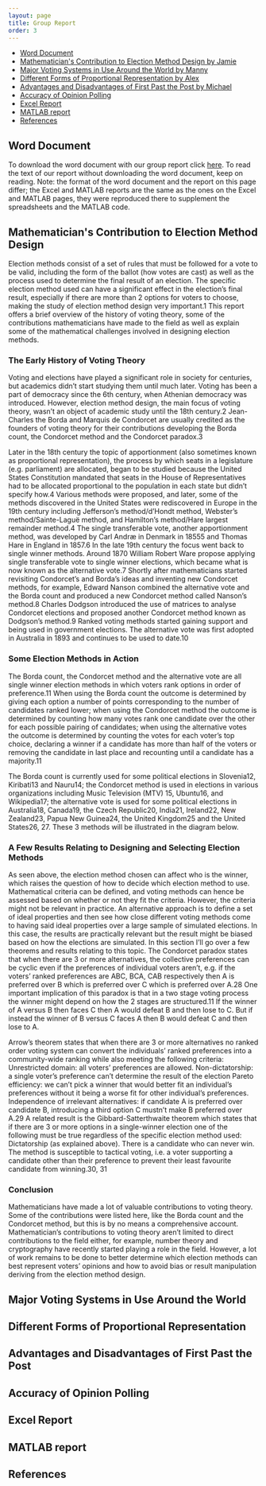 ```yaml
---
layout: page
title: Group Report
order: 3
---
```


- [Word Document](#word-document)
- [Mathematician's Contribution to Election Method Design by Jamie](#mathematician's-contribution-to-election-method-design)
- [Major Voting Systems in Use Around the World by Manny](#major-voting-systems-in-use-around-the-world) 
- [Different Forms of Proportional Representation by Alex](#different-forms-of-proportional-representation)
- [Advantages and Disadvantages of First Past the Post by Michael](#advantages-and-disadvantages-of-first-past-the-post)
- [Accuracy of Opinion Polling](#accuracy-of-opinion-polling)
- [Excel Report](#excel-report)
- [MATLAB report](#matlab-report)
- [References](#references)

## Word Document 

To download the word document with our group report click [here](https://github.com/jamiecayley/MAT1041/raw/gh-pages/files/group-report.docx). To read the text of our report without downloading the word document, keep on reading. Note: the format of the word document and the report on this page differ; the Excel and MATLAB reports are the same as the ones on the Excel and MATLAB pages, they were reproduced there to supplement the spreadsheets and the MATLAB code.  

## Mathematician's Contribution to Election Method Design 

Election methods consist of a set of rules that must be followed for a vote to be valid, including the form of the ballot (how votes are cast) as well as the process used to determine the final result of an election. The specific election method used can have a significant effect in the election’s final result, especially if there are more than 2 options for voters to choose, making the study of election method design very important.1 This report offers a brief overview of the history of voting theory, some of the contributions mathematicians have made to the field as well as explain some of the mathematical challenges involved in designing election methods. 

### The Early History of Voting Theory 
Voting and elections have played a significant role in society for centuries, but academics didn’t start studying them until much later. Voting has been a part of democracy since the 6th century, when Athenian democracy was introduced. However, election method design, the main focus of voting theory, wasn’t an object of academic study until the 18th century.2 Jean-Charles the Borda and Marquis de Condorcet are usually credited as the founders of voting theory for their contributions developing the Borda count, the Condorcet method and the Condorcet paradox.3

Later in the 18th century the topic of apportionment (also sometimes known as proportional representation), the process by which seats in a legislature (e.g. parliament) are allocated, began to be studied because the United States Constitution mandated that seats in the House of Representatives had to be allocated proportional to the population in each state but didn’t specify how.4 Various methods were proposed, and later, some of the methods discovered in the United States were rediscovered in Europe in the 19th century including Jefferson’s method/d’Hondt method, Webster’s method/Sainte-Laguë method, and Hamilton’s method/Hare largest remainder method.4 The single transferable vote, another apportionment method, was developed by Carl Andræ in Denmark in 18555 and Thomas Hare in England in 1857.6 
In the late 19th century the focus went back to single winner methods. Around 1870 William Robert Ware propose applying single transferable vote to single winner elections, which became what is now known as the alternative vote.7 Shortly after mathematicians started revisiting Condorcet’s and Borda’s ideas and inventing new Condorcet methods, for example, Edward Nanson combined the alternative vote and the Borda count and produced a new Condorcet method called Nanson’s method.8 Charles Dodgson introduced the use of matrices to analyse Condorcet elections and proposed another Condorcet method known as Dodgson’s method.9 Ranked voting methods started gaining support and being used in government elections. The alternative vote was first adopted in Australia in 1893 and continues to be used to date.10  

### Some Election Methods in Action 

The Borda count, the Condorcet method and the alternative vote are all single winner election methods in which voters rank options in order of preference.11 When using the Borda count the outcome is determined by giving each option a number of points corresponding to the number of candidates ranked lower; when using the Condorcet method the outcome is determined by counting how many votes rank one candidate over the other for each possible pairing of candidates; when using the alternative votes the outcome is determined by counting the votes for each voter’s top choice, declaring a winner if a candidate has more than half of the voters or removing the candidate in last place and recounting until a candidate has a majority.11 

The Borda count is currently used for some political elections in Slovenia12, Kiribati13 and Nauru14; the Condorcet method is used in elections in various organizations including Music Television (MTV) 15, Ubuntu16, and Wikipedia17; the alternative vote is used for some political elections in Australia18, Canada19, the Czech Republic20, India21, Ireland22, New Zealand23, Papua New Guinea24, the United Kingdom25 and the United States26, 27. These 3 methods will be illustrated in the diagram below. 

### A Few Results Relating to Designing and Selecting Election Methods 

As seen above, the election method chosen can affect who is the winner, which raises the question of how to decide which election method to use. Mathematical criteria can be defined, and voting methods can hence be assessed based on whether or not they fit the criteria. However, the criteria might not be relevant in practice. An alternative approach is to define a set of ideal properties and then see how close different voting methods come to having said ideal properties over a large sample of simulated elections. In this case, the results are practically relevant but the result might be biased based on how the elections are simulated. In this section I’ll go over a few theorems and results relating to this topic. 
The Condorcet paradox states that when there are 3 or more alternatives, the collective preferences can be cyclic even if the preferences of individual voters aren’t, e.g. if the voters’ ranked preferences are ABC,  BCA, CAB  respectively then A is preferred over B which is preferred over C which is preferred over A.28 One important implication of this paradox is that in a two stage voting process the winner might depend on how the 2 stages are structured.11 If the winner of A versus B then faces C then A would defeat B and then lose to C. But if instead the winner of B versus C faces A then B would defeat C and then lose to A. 

Arrow’s theorem states that when there are 3 or more alternatives no ranked order voting system can convert the individuals’ ranked preferences into a community-wide ranking while also meeting the following criteria: 
Unrestricted domain: all voters’ preferences are allowed.
Non-dictatorship: a single voter’s preference can’t determine the result of the election
Pareto efficiency: we can’t pick a winner that would better fit an individual’s preferences without it being a worse fit for other individual’s preferences. 
Independence of irrelevant alternatives: if candidate A is preferred over candidate B, introducing a third option  C mustn’t make B preferred over A.29
A related result is the Gibbard-Satterthwaite theorem which states that if there are 3 or more options in a single-winner election one of the following must be true regardless of the specific election method used: 
Dictatorship (as explained above). 
There is a candidate who can never win. 
The method is susceptible to tactical voting, i.e. a voter supporting a candidate other than their preference to prevent their least favourite candidate from winning.30, 31

### Conclusion

Mathematicians have made a lot of valuable contributions to voting theory. Some of the contributions were listed here, like the Borda count and the Condorcet method, but this is by no means a comprehensive account. Mathematician’s contributions to voting theory aren’t limited to direct contributions to the field either, for example, number theory and cryptography have recently started playing a role in the field. However, a lot of work remains to be done to better determine which election methods can best represent voters’ opinions and how to avoid bias or result manipulation deriving from the election method design. 

## Major Voting Systems in Use Around the World

## Different Forms of Proportional Representation 

## Advantages and Disadvantages of First Past the Post 

## Accuracy of Opinion Polling

## Excel Report

## MATLAB report

## References
